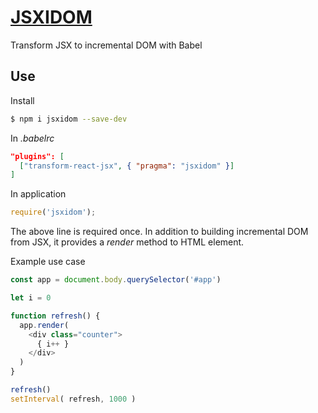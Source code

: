 # [JSXIDOM](https://github/eliot-akira/jsxidom)

Transform JSX to incremental DOM with Babel

## Use

Install

~~~bash
$ npm i jsxidom --save-dev
~~~

In *.babelrc*

~~~json
"plugins": [
  ["transform-react-jsx", { "pragma": "jsxidom" }]
]
~~~

In application

~~~javascript
require('jsxidom');
~~~

The above line is required once. In addition to building incremental DOM from JSX, it provides a *render* method to HTML element.

Example use case

~~~javascript
const app = document.body.querySelector('#app')

let i = 0

function refresh() {
  app.render(
    <div class="counter">
      { i++ }
    </div>    
  )
}

refresh()
setInterval( refresh, 1000 )
~~~
